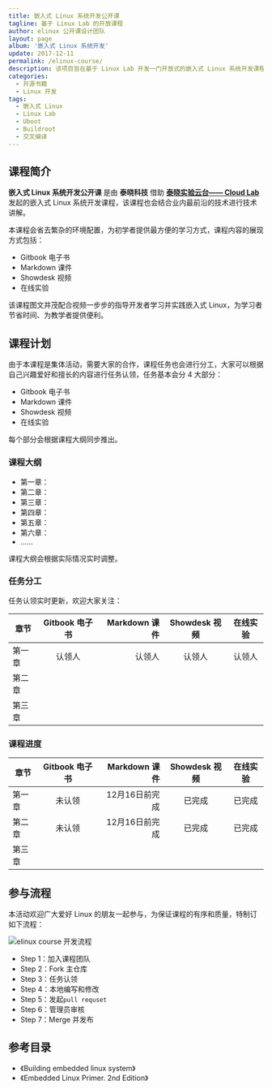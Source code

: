 ```yaml
---
title: 嵌入式 Linux 系统开发公开课
tagline: 基于 Linux Lab 的开放课程
author: elinux 公开课设计团队
layout: page
album: '嵌入式 Linux 系统开发'
update: 2017-12-11
permalink: /elinux-course/
description: 该项目旨在基于 Linux Lab 开发一门开放式的嵌入式 Linux 系统开发课程，通过 Linux Lab 会省去繁复的环境配置，从而让大家更专注于课程内容。
categories:
  - 开源书籍
  - Linux 开发
tags:
  - 嵌入式 Linux
  - Linux Lab
  - Uboot
  - Buildroot
  - 交叉编译
---
```


## 课程简介

**嵌入式 Linux 系统开发公开课** 是由 **泰晓科技** 借助 [**泰晓实验云台—— Cloud Lab**](http://tinylab.org/cloud-lab/ "Cloud Lab") 发起的嵌入式 Linux 系统开发课程，该课程也会结合业内最前沿的技术进行技术讲解。

本课程会省去繁杂的环境配置，为初学者提供最方便的学习方式，课程内容的展现方式包括：

- Gitbook 电子书
- Markdown 课件
- Showdesk 视频
- 在线实验

该课程图文并茂配合视频一步步的指导开发者学习并实践嵌入式 Linux，为学习者节省时间、为教学者提供便利。

## 课程计划

由于本课程是集体活动，需要大家的合作，课程任务也会进行分工，大家可以根据自己兴趣爱好和擅长的内容进行任务认领，任务基本会分 4 大部分：

- Gitbook 电子书
- Markdown 课件
- Showdesk 视频
- 在线实验

每个部分会根据课程大纲同步推出。

### 课程大纲

- 第一章：
- 第二章：
- 第三章：
- 第四章：
- 第五章：
- 第六章：
- ......

课程大纲会根据实际情况实时调整。

### 任务分工

任务认领实时更新，欢迎大家关注：

|章节|Gitbook 电子书  |Markdown 课件  |Showdesk 视频       |在线实验        |
|----|:--------------:|--------------:|:------------------:|:--------------:|
|第一章|认领人|认领人|认领人|认领人|
|第二章| | | | |
|第三章| | | | |

### 课程进度

|章节|Gitbook 电子书  |Markdown 课件  |Showdesk 视频       |在线实验        |
|----|:--------------:|--------------:|:------------------:|:--------------:|
|第一章|未认领|12月16日前完成|已完成|已完成|
|第二章|未认领|12月16日前完成|已完成|已完成|
|第三章| | | | |

## 参与流程

本活动欢迎广大爱好 Linux 的朋友一起参与，为保证课程的有序和质量，特制订如下流程：

![elinux course 开发流程](/wp-content/uploads/2017/12/11/elinux-course-dev-flow.jpg)

- Step 1：加入课程团队
- Step 2：Fork 主仓库
- Step 3：任务认领
- Step 4：本地编写和修改
- Step 5：发起`pull requset`
- Step 6：管理员审核
- Step 7：Merge 并发布

## 参考目录

- 《Building embedded linux system》
- 《Embedded Linux Primer. 2nd Edition》

